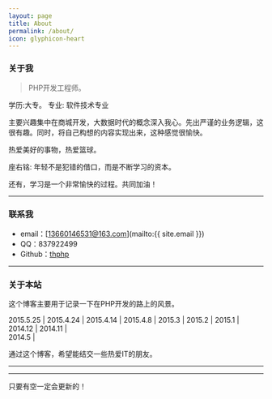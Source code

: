 ```yaml
---
layout: page
title: About
permalink: /about/
icon: glyphicon-heart
---
```


### 关于我

> PHP开发工程师。   

学历:大专。      专业: 软件技术专业   

主要兴趣集中在商城开发，大数据时代的概念深入我心。先出严谨的业务逻辑，这很有趣。同时，将自己构想的内容实现出来，这种感觉很愉快。   

热爱美好的事物，热爱篮球。

座右铭: 年轻不是犯错的借口，而是不断学习的资本。   

还有，学习是一个非常愉快的过程。共同加油！   

---

### 联系我

* email：[13660146531@163.com](mailto:{{ site.email }})
* QQ：837922499
* Github：[thphp](https://github.com/thphp)

---

### 关于本站   

这个博客主要用于记录一下在PHP开发的路上的风景。

2015.5.25 | <!-- 修复了底栏上跳的bug，调整了demo页面响应式变化的效果。 -->
2015.4.24 | <!-- 目前我在学习百度前端技术学院的任务，学的过程中感觉自己之前搭建博客的代码写的太烂太乱了。学完之后一定会全部重构一下的。不再使用 BootStrap 了，自己写一些响应式的布局，自己模块化构建 js 代码，争取在7月之前完成。 -->
2015.4.14  |  <!-- 给博客添加了侧边的目录。主要使用了 BootStrap 的 [Affix](http://v3.bootcss.com/javascript/#affix) 插件。后来又弃用了这个插件，有bug。 -->
2015.4.8      |  <!-- 本博客迎来第一条评论！在文章 [判断两个数组是否相似 (arraysSimilar)](http://gaohaoyang.github.io/2015/04/06/arrays-similar/) 下，来自慕课网的老师 [Bosn](http://www.imooc.com/space/teacher/id/1159332) 说虽然代码长了些，但思路清晰。同时博客添加了返回顶部按钮。 -->
2015.3	       |  <!-- 增加了底栏的自适应内容高度的效果。不会因为页面内容太少而紧挨着内容。首页添加了文章分类切换的动画。使用 [HighLightJS](https://highlightjs.org/) 进行代码高亮，放弃了 jekyll 推荐的 pygments，HighLightJS 配合 MarkDown 书写太方便了，直接缩进一下就被解释为代码了。 -->
2015.2	       |  <!-- 给分页列表加 css3 的阴影效果，事先有一个相关的 [阴影demo](http://gaohaoyang.github.io/shadow-demo-css3/) 练习，这里感谢慕课网 [CSS3图片阴影效果](http://www.imooc.com/learn/240) 的课程。 -->
2015.1	       |  <!-- 尝试修改博客界面，使用 [BootStrap](http://getbootstrap.com/) 布局，增加主页右侧的分类列表。 -->
2014.12	       |  <!-- 初步使用 jekyll 搭建好静态博客。但是界面使用的默认的，还没有修改。详情可以日志 [Jekyll 搭建静态博客](http://gaohaoyang.github.io/2015/02/15/create-my-blog-with-jekyll/)，最后有原始的界面截图。 -->
2014.11         |  <!-- 学习 Git 的时候接触到 GitHub 从而了解了 [GitHub Pages](http://pages.github.com/) 于是尝试自己用 jekyll 建一个博客。 -->   
2014.5          |  <!-- 尝试过使用 WordPress 在京东云擎上建站，当时建好后比较卡，不了了之了。 -->

通过这个博客，希望能结交一些热爱IT的朋友。  

---

<!-- #### 友情链接

[羡辙杂俎](http://zhangwenli.com/blog) \| [Anotherhome](https://www.anotherhome.net) \| [Reverland](http://reverland.org/) \| [ZhiLi](http://lizhipower.github.io/) \| [Simmer](http://simmer-jun.github.io/) \| [awthink](http://awthink.net/) \| [Aralic](http://aralic.github.io/)

Comment below to exchange link with me. -->  

---

只要有空一定会更新的！
